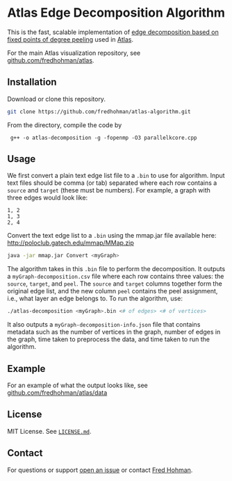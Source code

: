 # Atlas Edge Decomposition Algorithm

This is the fast, scalable implementation of [edge decomposition based on fixed points of degree peeling][edge-decomp] used in [Atlas][atlas].

For the main Atlas visualization repository, see [github.com/fredhohman/atlas][atlas].


## Installation

Download or clone this repository.

```bash
git clone https://github.com/fredhohman/atlas-algorithm.git
```

From the directory, compile the code by 

```
 g++ -o atlas-decomposition -g -fopenmp -O3 parallelkcore.cpp
```


## Usage

We first convert a plain text edge list file to a `.bin` to use for algorithm. Input text files should be comma (or tab) separated where each row contains a `source` and `target` (these must be numbers). For example, a graph with three edges would look like:

```
1, 2
1, 3
2, 4
```

Convert the text edge list to a `.bin` using the mmap.jar file available here: http://poloclub.gatech.edu/mmap/MMap.zip

```bash
java -jar mmap.jar Convert <myGraph>
```

The algorithm takes in this `.bin` file to perform the decomposition. It outputs a `myGraph-decomposition.csv` file where each row contains three values: the `source`, `target`, and `peel`. The `source` and `target` columns together form the original edge list, and the new column `peel` contains the peel assignment, i.e., what layer an edge belongs to. To run the algorithm, use:

```bash
./atlas-decomposition <myGraph>.bin <# of edges> <# of vertices> 
```

It also outputs a `myGraph-decomposition-info.json` file that contains metadata such as the number of vertices in the graph, number of edges in the graph, time taken to preprocess the data, and time taken to run the algorithm.


## Example

For an example of what the output looks like, see [github.com/fredhohman/atlas/data][example]


## License

MIT License. See [`LICENSE.md`](LICENSE.md).


## Contact

For questions or support [open an issue][issues] or contact [Fred Hohman][fred].

[edge-decomp]: https://link.springer.com/article/10.1007/s13278-014-0191-7
[atlas]: https://github.com/fredhohman/atlas
[fred]: http://fredhohman.com
[example]: https://github.com/fredhohman/atlas/tree/master/data
[issues]: https://github.com/fredhohman/atlas-algorithm/issues